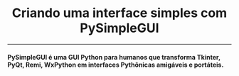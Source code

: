 <h1 align = 'center'>Criando uma interface simples com PySimpleGUI</h1>

***

<h4>PySimpleGUI é uma GUI Python para humanos que transforma Tkinter, PyQt, Remi, WxPython em interfaces Pythônicas amigáveis e portáteis.</h4>
